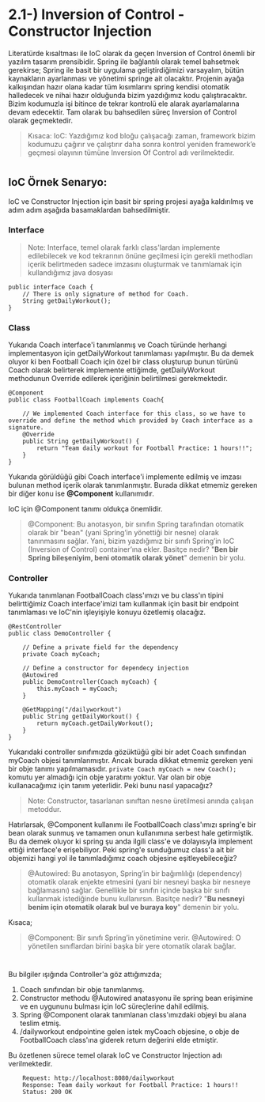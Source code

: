 # 2.1-) Inversion of Control - Constructor Injection
Literatürde kısaltması ile IoC olarak da geçen Inversion of Control önemli bir yazılım tasarım prensibidir. Spring ile bağlantılı olarak temel bahsetmek gerekirse;
Spring ile basit bir uygulama geliştirdiğimizi varsayalım, bütün kaynakların ayarlanması ve yönetimi springe ait olacaktır. Projenin ayağa kalkışından hazır olana kadar tüm kısımlarını spring kendisi otomatik halledecek ve nihai hazır olduğunda bizim yazdığımız kodu çalıştıracaktır. Bizim kodumuzla işi bitince de tekrar kontrolü ele alarak ayarlamalarına devam edecektir. Tam olarak bu bahsedilen süreç Inversion of Control olarak geçmektedir.

>Kısaca: IoC: Yazdığımız kod bloğu çalışacağı zaman, framework bizim kodumuzu çağırır ve çalıştırır daha sonra kontrol yeniden framework’e geçmesi olayının tümüne Inversion Of Control adı verilmektedir. 
#
## IoC Örnek Senaryo:
IoC ve Constructor Injection için basit bir spring projesi ayağa kaldırılmış ve adım adım aşağıda basamaklardan bahsedilmiştir.
### Interface
> Note: Interface, temel olarak farklı class'lardan implemente edilebilecek ve kod tekrarının önüne geçilmesi için gerekli methodları içerik belirtmeden sadece imzasını oluşturmak ve tanımlamak için kullandığımız java dosyası

```
public interface Coach {
    // There is only signature of method for Coach.
    String getDailyWorkout();
}
```

### Class
Yukarıda Coach interface'i tanımlanmış ve Coach türünde herhangi implementasyon için getDailyWorkout tanımlaması yapılmıştır. Bu da demek oluyor ki ben Football Coach için özel bir class oluşturup bunun türünü Coach olarak belirterek implemente ettiğimde, getDailyWorkout methodunun Override edilerek içeriğinin belirtilmesi gerekmektedir.
```
@Component
public class FootballCoach implements Coach{

    // We implemented Coach interface for this class, so we have to override and define the method which provided by Coach interface as a signature.
    @Override
    public String getDailyWorkout() {
        return "Team daily workout for Football Practice: 1 hours!!";
    }
}
```
Yukarıda görüldüğü gibi Coach interface'i implemente edilmiş ve imzası bulunan method içerik olarak tanımlanmıştır. 
Burada dikkat etmemiz gereken bir diğer konu ise **@Component** kullanımıdır. 

IoC için @Component tanımı oldukça önemlidir. 
> @Component: Bu anotasyon, bir sınıfın Spring tarafından otomatik olarak bir "bean" (yani Spring’in yönettiği bir nesne) olarak tanınmasını sağlar. Yani, bizim yazdığımız bir sınıfı Spring’in IoC (Inversion of Control) container’ına ekler.
> Basitçe nedir? "**Ben bir Spring bileşeniyim, beni otomatik olarak yönet**" demenin bir yolu.


### Controller
Yukarıda tanımlanan FootballCoach class'ımızı ve bu class'ın tipini belirttiğimiz Coach interface'imizi tam kullanmak için basit bir endpoint tanımlaması ve IoC'nin işleyişiyle konuyu özetlemiş olacağız.

```
@RestController
public class DemoController {

    // Define a private field for the dependency
    private Coach myCoach;

    // Define a constructor for dependecy injection
    @Autowired
    public DemoController(Coach myCoach) {
        this.myCoach = myCoach;
    }

    @GetMapping("/dailyworkout")
    public String getDailyWorkout() {
        return myCoach.getDailyWorkout();
    }
}
```
Yukarıdaki controller sınıfımızda gözüktüğü gibi bir adet Coach sınıfından myCoach objesi tanımlanmıştır. Ancak burada dikkat etmemiz gereken yeni bir obje tanımı yapılmamasıdır.
`private Coach myCoach = new Coach();` komutu yer almadığı için obje yaratımı yoktur. Var olan bir obje kullanacağımız için tanım yeterlidir. Peki bunu nasıl yapacağız?

> Note: Constructor, tasarlanan sınıftan nesne üretilmesi anında çalışan metoddur.

Hatırlarsak, @Component kullanımı ile FootballCoach class'ımızı spring'e bir bean olarak sunmuş ve tamamen onun kullanımına serbest hale getirmiştik. Bu da demek oluyor ki spring şu anda ilgili class'e ve dolayısıyla implement ettiği interface'e erişebiliyor. Peki spring'e sunduğumuz class'a ait bir objemizi hangi yol ile tanımladığımız coach objesine eşitleyebileceğiz?

> @Autowired: Bu anotasyon, Spring’in bir bağımlılığı (dependency) otomatik olarak enjekte etmesini (yani bir nesneyi başka bir nesneye bağlamasını) sağlar. Genellikle bir sınıfın içinde başka bir sınıfı kullanmak istediğinde bunu kullanırsın.
> Basitçe nedir? "**Bu nesneyi benim için otomatik olarak bul ve buraya koy**" demenin bir yolu.


Kısaca;
>@Component: Bir sınıfı Spring’in yönetimine verir.
>@Autowired: O yönetilen sınıflardan birini başka bir yere otomatik olarak bağlar.

#
Bu bilgiler ışığında Controller'a göz attığımızda;
1. Coach sınıfından bir obje tanımlanmış.
2. Constructor methodu @Autowired anatasyonu ile spring bean erişimine ve en uygununu bulması için IoC süreçlerine dahil edilmiş.
3. Spring @Component olarak tanımlanan class'ımızdaki objeyi bu alana teslim etmiş. 
4. /dailyworkout endpointine gelen istek myCoach objesine, o obje de FootballCoach class'ına giderek return değerini elde etmiştir.

Bu özetlenen sürece temel olarak IoC ve Constructor Injection adı verilmektedir.

        Request: http://localhost:8080/dailyworkout
        Response: Team daily workout for Football Practice: 1 hours!!
        Status: 200 OK